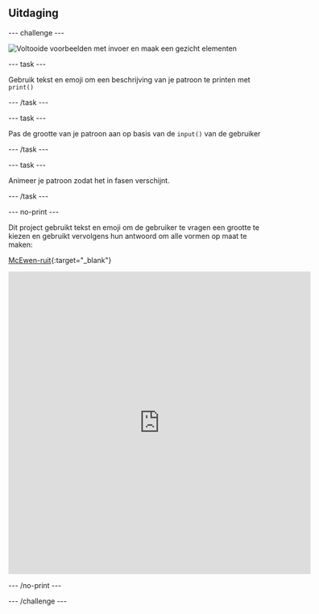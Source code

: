 ## Uitdaging

--- challenge ---

![Voltooide voorbeelden met invoer en maak een gezicht elementen](images/upgrade.gif)

--- task ---

Gebruik tekst en emoji om een beschrijving van je patroon te printen met `print()`

--- /task ---

--- task ---

Pas de grootte van je patroon aan op basis van de `input()` van de gebruiker

--- /task ---

--- task ---

Animeer je patroon zodat het in fasen verschijnt.

--- /task ---


--- no-print ---

Dit project gebruikt tekst en emoji om de gebruiker te vragen een grootte te kiezen en gebruikt vervolgens hun antwoord om alle vormen op maat te maken:


[McEwen-ruit](https://editor.raspberrypi.org/nl-NL/projects/mcewen-tartan-example){:target="_blank"}


<iframe src="https://editor.raspberrypi.org/nl-NL/embed/viewer/mcewen-tartan-example" width="600" height="600" frameborder="0" marginwidth="0" marginheight="0" allowfullscreen>
</iframe>

--- /no-print ---

--- /challenge ---
